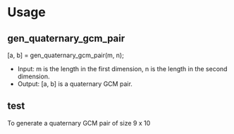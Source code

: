 # Usage
## gen_quaternary_gcm_pair
  [a, b] = gen_quaternary_gcm_pair(m, n);  
  - Input: m is the length in the first dimension, n is the length in the second dimension.  
  - Output: [a, b] is a quaternary GCM pair.  

## test
To generate a quaternary GCM pair of size 9 x 10
